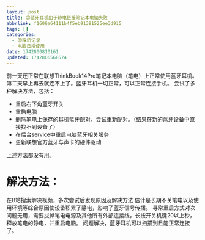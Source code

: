 ```yaml
---
layout: post
title: 😊蓝牙耳机由于静电链接笔记本电脑失败
abbrlink: f1609a64111b4f5eb91381525ee3d915
tags: []
categories:
  - 😡踩坑记录
  - 电脑日常使用
date: 1742800810161
updated: 1742806568574
---
```


前一天还正常在联想ThinkBook14Pro笔记本电脑（笔电）上正常使用蓝牙耳机。第二天早上再去就连不上了。蓝牙耳机一切正常，可以正常连接手机。
尝试了多种解决方法，包括：

- 重启右下角蓝牙开关
- 重启电脑
- 删除笔电上保存的耳机蓝牙配对，尝试重新配对。（结果在新的蓝牙设备中直接找不到设备了）
- 在后台service中重启电脑蓝牙相关服务
- 更新联想官方蓝牙与声卡的硬件驱动

上述方法都没有用。

# 解决方法：

在B站搜索解决视频，多次尝试后发现原因及解决方法
估计是长期不关笔电以及使用环境等综合原因使设备积累了静电，影响了蓝牙信号传播。
寻常重启方式对次问题无用，需要拔掉笔电电源及其他所有外部连接线，长按开关机键20以上秒，释放笔电的静电，并重启电脑。
问题解决，蓝牙耳机可以扫描到且能正常连接了。
